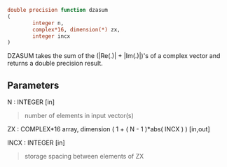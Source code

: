 ```fortran
double precision function dzasum
(
        integer n,
        complex*16, dimension(*) zx,
        integer incx
)
```

DZASUM takes the sum of the (|Re(.)| + |Im(.)|)'s of a complex vector and
returns a double precision result.

## Parameters
N : INTEGER [in]
> number of elements in input vector(s)

ZX : COMPLEX*16 array, dimension ( 1 + ( N - 1 )*abs( INCX ) ) [in,out]

INCX : INTEGER [in]
> storage spacing between elements of ZX
